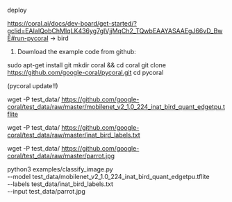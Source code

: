deploy

https://coral.ai/docs/dev-board/get-started/?gclid=EAIaIQobChMIqLK436yg7gIVjjMqCh2_TQwbEAAYASAAEgJ66vD_BwE#run-pycoral
-> bird

1. Download the example code from github:

sudo apt-get install git
mkdir coral && cd coral
git clone https://github.com/google-coral/pycoral.git
cd pycoral

(pycoral update!!)

wget -P test_data/ https://github.com/google-coral/test_data/raw/master/mobilenet_v2_1.0_224_inat_bird_quant_edgetpu.tflite

wget -P test_data/ https://github.com/google-coral/test_data/raw/master/inat_bird_labels.txt

wget -P test_data/ https://github.com/google-coral/test_data/raw/master/parrot.jpg

python3 examples/classify_image.py \
--model test_data/mobilenet_v2_1.0_224_inat_bird_quant_edgetpu.tflite \
--labels test_data/inat_bird_labels.txt \
--input test_data/parrot.jpg
